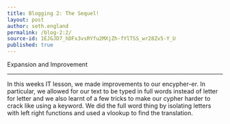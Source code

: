 ```yaml
---
title: Blogging 2: The Sequel!
layout: post
author: seth.england
permalink: /blog-2:2/
source-id: 1EJGJD7_hDFx3vsRYfu2MXjZh-fYlTSS_wr28Zv5-Y_U
published: true
---
```

Expansion and Improvement

* * *


In this weeks IT lesson, we made improvements to our encypher-er. In particular, we allowed for our text to be typed in full words instead of letter for letter and we also learnt of a few tricks to make our cypher harder to crack like using a keyword. We did the full word thing by isolating letters with left right functions and used a vlookup to find the translation.

